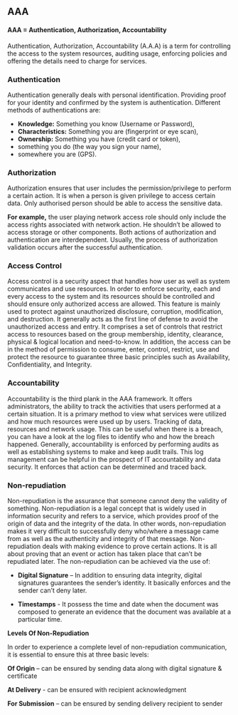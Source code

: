 

## AAA

#### AAA = Authentication, Authorization, Accountability

Authentication, Authorization, Accountability (A.A.A) is a term for controlling the access to the system resources, auditing usage, enforcing policies and offering the details need to charge for services.

### Authentication

Authentication generally deals with personal identification. Providing proof for your identity and confirmed by the system is authentication. Different methods of authentications are: 

- __Knowledge:__ Something you know (Username or Password), 
- __Characteristics:__ Something you are (fingerprint or eye scan), 
- __Ownership:__ Something you have (credit card or token),
- something you do (the way you sign your name), 
- somewhere you are (GPS). 


### Authorization

Authorization ensures that user includes the permission/privilege to perform a certain action.  It is when a person is given privilege to access certain data. Only authorised person should be able to access the sensitive data. 

**For example,**
 the user playing network access role should only include the access rights associated with network action. He shouldn’t be allowed to access storage or other components. Both actions of authorization and authentication are interdependent. Usually, the process of authorization validation occurs after the successful authentication.

### Access Control

Access control is a security aspect that handles how user as well as system communicates and use resources. In order to enforce security, each and every access to the system and its resources should be controlled and should ensure only authorized access are allowed. This feature is mainly used to protect against unauthorized disclosure, corruption, modification, and destruction. It generally acts as the first line of defense to avoid the unauthorized access and entry. It comprises a set of controls that restrict access to resources based on the group membership, identity, clearance, physical & logical location and need-to-know. In addition, the access can be in the method of permission to consume, enter, control, restrict, use and protect the resource to guarantee three basic principles such as Availability, Confidentiality, and Integrity.

### Accountability

Accountability is the third plank in the AAA framework. It offers administrators, the ability to track the activities that users performed at a certain situation. It is a primary method to view what services were utilized and how much resources were used up by users. Tracking of data, resources and network usage. This can be useful when there is a breach, you can have a look at the log files to identify who and how the breach happened. Generally, accountability is enforced by performing audits as well as establishing systems to make and keep audit trails. This log management can be helpful in the prospect of IT accountability and data security. It enforces that action can be determined and traced back.


### Non-repudiation

Non-repudiation is the assurance that someone cannot deny the validity of something. Non-repudiation is a legal concept that is widely used in information security and refers to a service, which provides proof of the origin of data and the integrity of the data. In other words, non-repudiation makes it very difficult to successfully deny who/where a message came from as well as the authenticity and integrity of that message. Non-repudiation deals with making evidence to prove certain actions. It is all about proving that an event or action has taken place that can’t be repudiated later. The non-repudiation can be achieved via the use of:

- __Digital Signature__ – In addition to ensuring data integrity, digital signatures guarantees the sender’s identity. It basically enforces and the sender can’t deny later.

- __Timestamps__ - It possess the time and date when the document was composed to generate an evidence that the document was available at a particular time.

__Levels Of Non-Repudiation__

In order to experience a complete level of non-repudiation communication, it is essential to ensure this at three basic levels:

__Of Origin__ – can be ensured by sending data along with digital signature & certificate

__At Delivery__ - can be ensured with recipient acknowledgment

__For Submission__ – can be ensured by sending delivery recipient to sender
